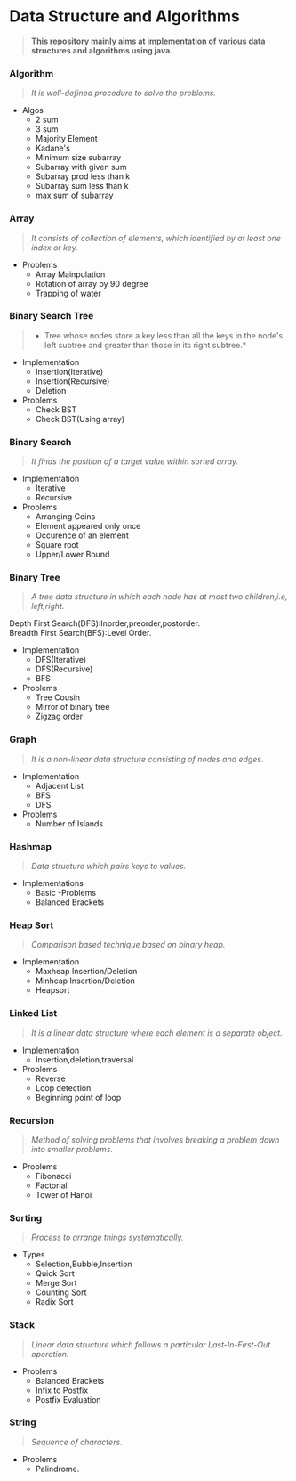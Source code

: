# Data Structure and Algorithms
> **This repository mainly aims at implementation of various data structures and algorithms using java.**

### Algorithm
> *It is well-defined procedure to solve the problems.*

- Algos
    - 2 sum
    - 3 sum
    - Majority Element
    - Kadane's
    - Minimum size subarray
    - Subarray with given sum
    - Subarray prod less than k
    - Subarray sum less than k
    - max sum of subarray



### Array
> *It consists of collection of elements, which identified by at least one index or key.*

- Problems
    - Array Mainpulation
    - Rotation of array by 90 degree
    - Trapping of water

### Binary Search Tree 
> * Tree whose nodes store a key less than all the keys in the node's left subtree and greater than those in its right subtree.*

- Implementation
    - Insertion(Iterative)
    - Insertion(Recursive)
    - Deletion
- Problems
    - Check BST
    - Check BST(Using array)

### Binary Search
> *It finds the position of a target value within sorted array.*

- Implementation
    - Iterative
    - Recursive
- Problems
    - Arranging Coins
    - Element appeared only once
    - Occurence of an element
    - Square root
    - Upper/Lower Bound

### Binary Tree
> *A tree data structure in which each node has at most two children,i.e, left,right.*

 Depth First Search(DFS):Inorder,preorder,postorder.
<br>
Breadth First Search(BFS):Level Order.

- Implementation
    - DFS(Iterative) 
    - DFS(Recursive)
    - BFS
- Problems
    - Tree Cousin
    - Mirror of binary tree
    - Zigzag order

### Graph
> *It is a non-linear data structure consisting of nodes and edges.*

- Implementation
    - Adjacent List
    - BFS
    - DFS
- Problems
    - Number of Islands

### Hashmap
> *Data structure which pairs keys to values.*

- Implementations
    - Basic
-Problems
    - Balanced Brackets


### Heap Sort
> *Comparison based technique based on binary heap.*

- Implementation
    - Maxheap Insertion/Deletion
    - Minheap Insertion/Deletion
    - Heapsort

### Linked List
> *It is a linear data structure where each element is a separate object.*

- Implementation
    - Insertion,deletion,traversal
- Problems
    - Reverse
    - Loop detection 
    - Beginning point of loop

### Recursion
> *Method of solving problems that involves breaking a problem down into smaller problems.*

- Problems
    - Fibonacci
    - Factorial
    - Tower of Hanoi

### Sorting
> *Process to arrange things systematically.*

- Types
    - Selection,Bubble,Insertion
    - Quick Sort
    - Merge Sort
    - Counting Sort
    - Radix Sort

### Stack
> *Linear data structure which follows a particular Last-In-First-Out operation.*

- Problems
    - Balanced Brackets
    - Infix to Postfix
    - Postfix Evaluation

### String
> *Sequence of characters.*

- Problems
    - Palindrome.


















